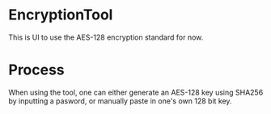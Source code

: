 # EncryptionTool
This is UI to use the AES-128 encryption standard for now.

# Process
When using the tool, one can either generate an AES-128 key using SHA256 by inputting a pasword, or manually paste in one's own
128 bit key.
